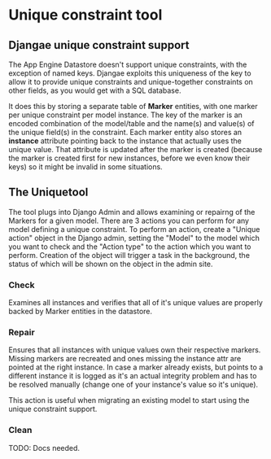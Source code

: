 # Unique constraint tool

## Djangae unique constraint support

The App Engine Datastore doesn't support unique constraints, with the exception of named keys.
Djangae exploits this uniqueness of the key to allow it to provide unique constraints and
unique-together constraints on other fields, as you would get with a SQL database.

It does this by storing a separate table of **Marker** entities, with one marker per unique
constraint per model instance.  The key of the marker is an encoded combination of the model/table
and the name(s) and value(s) of the unique field(s) in the constraint.  Each marker entity also
stores an **instance** attribute pointing back to the instance that actually uses the unique value.
That attribute is updated after the marker is created (because the marker is created first for new
instances, before we even know their keys) so it might be invalid in some situations.


## The Uniquetool

The tool plugs into Django Admin and allows examining or repairng of the Markers for a given model.
There are 3 actions you can perform for any model defining a unique constraint.  To perform an
action, create a "Unique action" object in the Django admin, setting the "Model" to the model which
you want to check and the "Action type" to the action which you want to perform.  Creation of the
object will trigger a task in the background, the status of which will be shown on the object in
the admin site.

### Check

Examines all instances and verifies that all of it's unique values are properly backed
by Marker entities in the datastore.

### Repair

Ensures that all instances with unique values own their respective markers. Missing markers are
recreated and ones missing the instance attr are pointed at the right instance. In case a marker
already exists, but points to a different instance it is logged as it's an actual integrity
problem and has to be resolved manually (change one of your instance's value so it's unique).

This action is useful when migrating an existing model to start using the unique constraint
support.

### Clean

TODO: Docs needed.
